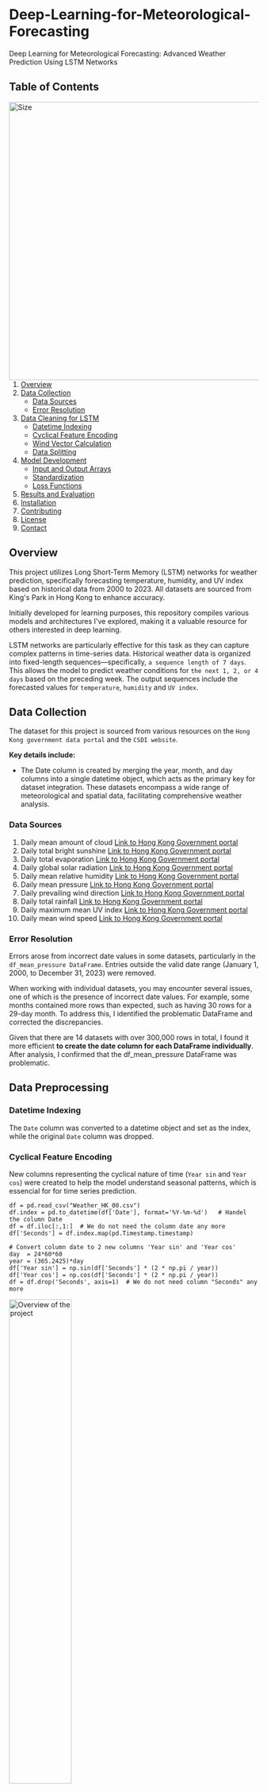 # Deep-Learning-for-Meteorological-Forecasting
Deep Learning for Meteorological Forecasting: Advanced Weather Prediction Using LSTM Networks     

## Table of Contents

<img src="Images/try3_pred.png" align="right"
     alt="Size " width="510" height="560">
     
1. [Overview](#overview)
2. [Data Collection](#data-collection)
   - [Data Sources](#data-sources)
   - [Error Resolution](#error-resolution)
3. [Data Cleaning for LSTM](#data-cleaning-for-lstm)
   - [Datetime Indexing](#datetime-indexing)
   - [Cyclical Feature Encoding](#cyclical-feature-encoding)
   - [Wind Vector Calculation](#wind-vector-calculation)
   - [Data Splitting](#data-splitting)
4. [Model Development](#model-development)
   - [Input and Output Arrays](#input-and-output-arrays)
   - [Standardization](#standardization)
   - [Loss Functions](#loss-functions)
5. [Results and Evaluation](#results-and-evaluation)
6. [Installation](#installation)
7. [Contributing](#contributing)
8. [License](#license)
9. [Contact](#contact)

## Overview
This project utilizes Long Short-Term Memory (LSTM) networks for weather prediction, specifically forecasting temperature, humidity, and UV index based on historical data from 2000 to 2023. All datasets are sourced from King's Park in Hong Kong to enhance accuracy.

Initially developed for learning purposes, this repository compiles various models and architectures I've explored, making it a valuable resource for others interested in deep learning.


LSTM networks are particularly effective for this task as they can capture complex patterns in time-series data. Historical weather data is organized into fixed-length sequences—specifically, `a sequence length of 7 days`. This allows the model to predict weather conditions for `the next 1, 2, or 4 days` based on the preceding week. The output sequences include the forecasted values for `temperature`, `humidity` and `UV index`.

## Data Collection
The dataset for this project is sourced from various resources on the `Hong Kong government data portal` and the `CSDI website`. 

**Key details include:**
- The Date column is created by merging the year, month, and day columns into a single datetime object, which acts as the primary key for dataset integration.
These datasets encompass a wide range of meteorological and spatial data, facilitating comprehensive weather analysis.

### Data Sources
1. Daily mean amount of cloud      [Link to Hong Kong Government portal](https://data.gov.hk/en-data/dataset/hk-hko-rss-daily-mean-amount-of-cloud)
2. Daily total bright sunshine     [Link to Hong Kong Government portal](https://data.gov.hk/en-data/dataset/hk-hko-rss-daily-total-bright-sunshine )
3. Daily total evaporation         [Link to Hong Kong Government portal](https://data.gov.hk/en-data/dataset/hk-hko-rss-daily-total-evaporation)
4. Daily global solar radiation    [Link to Hong Kong Government portal](https://data.gov.hk/en-data/dataset/hk-hko-rss-daily-global-solar-radiation)
5. Daily mean relative humidity    [Link to Hong Kong Government portal](https://data.gov.hk/en-data/dataset/hk-hko-rss-daily-mean-relative-humidity)
6. Daily mean pressure             [Link to Hong Kong Government portal](https://data.gov.hk/en-data/dataset/hk-hko-rss-daily-mean-pressure )
7. Daily prevailing wind direction [Link to Hong Kong Government portal](https://data.gov.hk/en-data/dataset/hk-hko-rss-daily-prevailing-wind-direction)
8. Daily total rainfall            [Link to Hong Kong Government portal](https://data.gov.hk/en-data/dataset/hk-hko-rss-daily-total-rainfall)
9. Daily maximum mean UV index     [Link to Hong Kong Government portal](https://data.gov.hk/en-data/dataset/hk-hko-rss-daily-maximum-mean-uv-index)
10. Daily mean wind speed          [Link to Hong Kong Government portal](https://data.gov.hk/en-data/dataset/hk-hko-rss-daily-mean-wind-speed)

### Error Resolution
Errors arose from incorrect date values in some datasets, particularly in the `df_mean_pressure DataFrame`. Entries outside the valid date range (January 1, 2000, to December 31, 2023) were removed.

When working with individual datasets, you may encounter several issues, one of which is the presence of incorrect date values. For example, some months contained more rows than expected, such as having 30 rows for a 29-day month. To address this, I identified the problematic DataFrame and corrected the discrepancies.

Given that there are 14 datasets with over 300,000 rows in total, I found it more efficient **to create the date column for each DataFrame individually**. After analysis, I confirmed that the df_mean_pressure DataFrame was problematic. 

## Data Preprocessing 

### Datetime Indexing
The `Date` column was converted to a datetime object and set as the index, while the original `Date` column was dropped.

### Cyclical Feature Encoding
New columns representing the cyclical nature of time (`Year sin` and `Year cos`) were created to help the model understand seasonal patterns, which is essencial for for time series prediction.

```pyton
df = pd.read_csv("Weather_HK_00.csv")
df.index = pd.to_datetime(df['Date'], format='%Y-%m-%d')   # Handel the column Date
df = df.iloc[:,1:]  # We do not need the column date any more
df['Seconds'] = df.index.map(pd.Timestamp.timestamp)

# Convert column date to 2 new columns 'Year sin' and 'Year cos'
day  = 24*60*60
year = (365.2425)*day
df['Year sin'] = np.sin(df['Seconds'] * (2 * np.pi / year))
df['Year cos'] = np.cos(df['Seconds'] * (2 * np.pi / year))
df = df.drop('Seconds', axis=1)  # We do not need column "Seconds" any more
```
<img src="Images/time_of_Year_signal.png" alt="Overview of the project" width="50%">

### Wind Vector Calculation
Wind direction was transformed into x and y components (`mean_wind_x` and `mean_wind_y`) to improve the input representation of wind data.

```python
# Calculate the max wind x and y components.
df['mean_wind_x'] = mean_wind_speed*np.cos(wind_direction_rad)
df['mean_wind_y'] = mean_wind_speed*np.sin(wind_direction_rad)
```

```python
plt.hist2d(df['mean_wind_x'], df['mean_wind_y'], bins=(50, 50), vmax=400)
plt.colorbar()
plt.xlabel('Wind X [km/h]')
plt.ylabel('Wind Y [km/h]')
ax = plt.gca()
ax.axis('tight')
plt.savefig('wind_x_y.png', format='png')
plt.show()
```
<img src="Images/wind_x_y.png" alt="Overview of the project" width="70%">

### Data Splitting
The dataset was divided into training (70%), validation (20%), and test (10%) sets for effective model training and evaluation.

## Model Development

### Input and Output Arrays
The df_to_X_y function converts the DataFrame into input (X) and output (y) arrays, employing a window size of 7 or 14 days to forecast the weather for the next 1, 2, or 4 days.

For example, in the code snippet below, we demonstrate how to predict the weather for the next 2 days:

```python
def df_to_X_y_days(df, window_size=7):
    df_as_np = df.to_numpy()
    X = []
    y = []
    for i in range(len(df_as_np) - window_size - 1):  # Subtract 1 to account for the extra day in prediction
        row = [r for r in df_as_np[i:i + window_size]]
        X.append(row)
        label_day_1 = [df_as_np[i + window_size][2], df_as_np[i + window_size][6],
                       df_as_np[i + window_size][11]]
        label_day_2 = [df_as_np[i + window_size + 1][2], df_as_np[i + window_size + 1][6],
                       df_as_np[i + window_size + 1][11]]
        label = label_day_1 + label_day_2  # Combine the labels for both days
        y.append(label)
    return np.array(X), np.array(y)
X_days, y_days = df_to_X_y_days(df)
X_days_train, y_days_train = X_days[:6000], y_days[:6000]
X_days_val, y_days_val = X_days[6000:7800], y_days[6000:7800]
X_days_test, y_days_test = X_days[7800:], y_days[7800:]
```

### Standardization
Features were standardized using the mean and standard deviation derived from the training dataset, while excluding cyclical features and wind vector components.

`It's important to normalize the evaluation and test datasets using the mean and standard deviation from the training dataset to avoid common pitfalls.`

### Loss Functions
Mean Squared Error (MSE) was chosen as the loss function for training, while Mean Absolute Error (MAE) was used for evaluating model performance.

## Results and Evaluation
The model's performance was assessed using Mean Squared Error `(MSE)` and Mean Absolute Error `(MAE)` metrics, offering insights into its predictive accuracy across various weather parameters.

As illustrated in the graphs below, there is room for improvement. For instance, after epoch 25, the model begins to overfit, indicating that training should be halted at that point.

`Feel free to clone this repository and enhance the model further!`

<div style="display: flex; justify-content: space-around;">
    <img src="Images/rmse.png" alt="Image 1" width="46%">
    <img src="Images/rmse.log.png" alt="Image 2" width="46%">
   
</div>

## Installation
To set up this project, clone the repository and install the required Python packages:

```bash
git clone https://github.com/mo-rahimi/Deep-Learning-for-Meteorological-Forecasting.git

```

## Contributing
Contributions are welcome! Please feel free to submit a pull request or open an issue to discuss potential improvements.

## License
This project is licensed under the MIT License. 

## Contact
For inquiries, feedback or further information, please contact me🙂 at m.rahimi.hk@gmail.com

